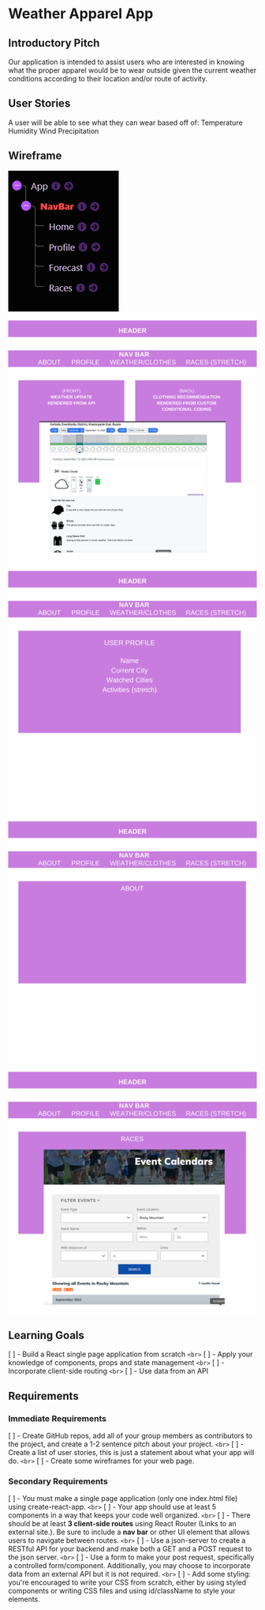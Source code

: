 # Weather Apparel App

## Introductory Pitch

Our application is intended to assist users who are interested in knowing what the proper apparel would be to wear outside given the current weather conditions according to their location and/or route of activity.

## User Stories

A user will be able to see what they can wear based off of:
Temperature
Humidity
Wind
Precipitation

## Wireframe

![structure tree](src/assets/structure.png)
![1](src/assets/1.png)
![2](src/assets/2.png)
![3](src/assets/3.png)
![4](src/assets/4.png)

## Learning Goals

[ ] - Build a React single page application from scratch
`<br>`
[ ] - Apply your knowledge of components, props and state management
`<br>`
[ ] - Incorporate client-side routing
`<br>`
[ ] - Use data from an API

## Requirements

### Immediate Requirements

[ ] - Create GitHub repos, add all of your group members as contributors to the project, and create a 1-2 sentence pitch about your project.
`<br>`
[ ] - Create a list of user stories, this is just a statement about what your app will do.
`<br>`
[ ] - Create some wireframes for your web page.


### Secondary Requirements

[ ] - You must make a single page application (only one index.html file) using create-react-app.
`<br>`
[ ] - Your app should use at least 5 components in a way that keeps your code well organized.
`<br>`
[ ] - There should be at least **3 client-side routes** using React Router (Links to an external site.). Be sure to include a **nav bar** or other UI element that allows users to navigate between routes.
`<br>`
[ ] - Use a json-server to create a RESTful API for your backend and make both a GET and a POST request to the json server.
`<br>`
[ ] - Use a form to make your post request, specifically a controlled form/component. Additionally, you may choose to incorporate data from an external API but it is not required.
`<br>`
[ ] - Add some styling: you're encouraged to write your CSS from scratch, either by using styled components or writing CSS files and using id/className to style your elements.
